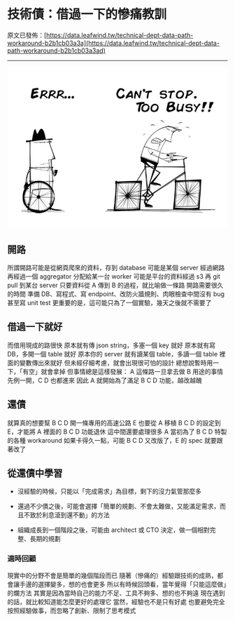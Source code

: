 # 技術債：借過一下的慘痛教訓

原文已發佈：[https://data.leafwind.tw/technical-dept-data-path-workaround-b2b1cb03a3a](https://data.leafwind.tw/technical-dept-data-path-workaround-b2b1cb03a3ad)

---

![](/assets/tech-debt.jpeg)

## 開路

所謂開路可能是從網頁爬來的資料，存到 database
可能是某個 server 經過網路再經過一個 aggregator 分配給某一台 worker
可能是平台的資料經過 s3 再 git pull 到某台 server
只要資料從 A 傳到 B 的過程，就比喻做一條路
開路需要很久的時間
準備 DB、寫程式、寫 endpoint、改防火牆規則、肉眼檢查中間沒有 bug 甚至寫 unit test
更重要的是，這可能只為了一個實驗，幾天之後就不需要了

## 借過一下就好

而借用現成的路很快
原本就有傳 json string，多塞一個 key 就好
原本就有寫 DB，多開一個 table 就好
原本你的 server 就有讀某個 table，多讀一個 table 裡面的變數傳出來就好
但未經仔細考慮，就會出現很可怕的設計
總想說暫時用一下，「有空」就會拿掉
但事情總是這樣發展：
A 這條路一旦拿去做 B 用途的事情
先例一開，C D 也都進來
因此 A 就開始為了滿足 B C D 功能，越改越醜

## 還債

就算真的想要幫 B C D 開一條專用的高速公路 E
也要從 A 移植 B C D 的設定到 E，才能將 A 裡面的 B C D 功能退休
這中間還要處理很多 A 當初為了 B C D 特製的各種 workaround
如果卡得久一點，可能 B C D 又改版了，E 的 spec 就要跟著改了

## 從還債中學習

* 沒經驗的時候，只能以「完成需求」為目標，剩下的沒力氣管那麼多

* 還過不少債之後，可能會選擇「簡單的規劃、不會太難做，又能滿足需求，而且不致於利息滾到還不動」的方法

* 組織成長到一個階段之後，可能由 architect 或 CTO 決定，做一個相對完整、長期的規劃

### 適時回顧

現實中的分野不會是簡單的幾個階段而已
隨著（慘痛的）經驗跟技術的成熟，都會讓手邊的選擇變多，想的也會更多
所以有時候回頭看，當年覺得「只能這麼做」的爛方法
其實是因為當時自己的能力不足、工具不夠多、想的也不夠遠
現在遇到的話，就比較知道能怎麼更好的處理它
當然，經驗也不是只有好處
也要避免完全按照經驗做事，而忽略了創新、限制了思考模式